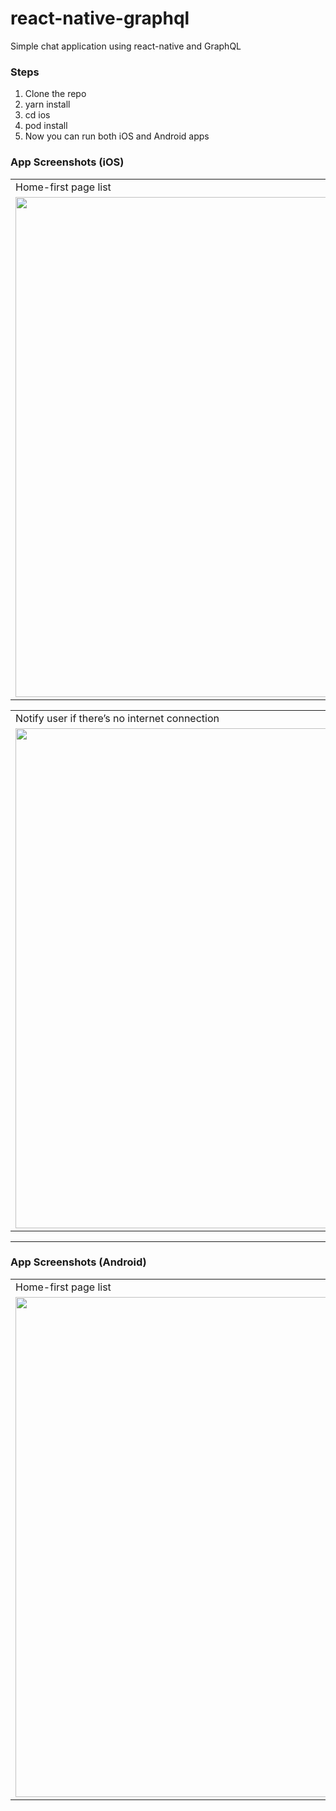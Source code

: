 # react-native-graphql
Simple chat application using react-native and GraphQL
### Steps
1. Clone the repo
2. yarn install
3. cd ios
4. pod install
5. Now you can run both iOS and Android apps

<!-- ![1](https://user-images.githubusercontent.com/19740478/138288066-dd2d69da-4482-4227-894f-6190fcff774a.png)
![2](https://user-images.githubusercontent.com/19740478/138288143-8df6d531-f7e0-4bb4-aa8e-4f6a4b460de5.png)
![3](https://user-images.githubusercontent.com/19740478/138288160-8418a613-9493-4332-8f58-10a3278274d6.png)
![4](https://user-images.githubusercontent.com/19740478/138288167-f8f7a4c7-5f1a-4d4d-83f9-839f28a90f2a.png)
![5](https://user-images.githubusercontent.com/19740478/138288176-be170dab-4ff9-49e5-8bad-efa688220321.png)
![6](https://user-images.githubusercontent.com/19740478/138288186-b03501e9-4a0c-4129-82f6-47e077cccda2.png)
![7](https://user-images.githubusercontent.com/19740478/138288190-7a30e85f-254d-409d-83f7-8148e1df2ce0.png)
![8](https://user-images.githubusercontent.com/19740478/138288201-2c051f41-9309-43cc-a23d-30d9debb8d2a.png) -->


### App Screenshots (iOS)
<table>
  <tr>
    <td>Home-first page list</td>
    <td>Home-second page list</td>
    <td>Pull Refresh</td>
  </tr>
  <tr>
    <td>
      <img src="https://user-images.githubusercontent.com/19740478/175801912-5c20bbce-bbf6-48f4-ba61-19cc2c425b98.png" width=500 height=800>
    </td>
    <td> 
      <img src="https://user-images.githubusercontent.com/19740478/175802156-2cb75f89-38a4-4c33-9e06-bee2c7d1dae9.png" width=500 height=800>         </td>
    <td> 
      <img src="https://user-images.githubusercontent.com/19740478/175802185-e5388f74-9252-44f2-b4cd-223ab8a51673.png" width=500 height=800>         </td>
  </tr>
</table>


<table>
  <tr>
    <td>Notify user if there’s no internet connection</td>
    <td>No internet message when pull refresh</td>
    <td>Pre-fetched data if there’s no internet connection</td>
  </tr>
  <tr>
    <td>
      <img src="https://user-images.githubusercontent.com/19740478/175802258-134df242-d917-43a9-b438-67e92385301e.png" width=500 height=800>
    </td>
    <td> 
      <img src="https://user-images.githubusercontent.com/19740478/175802294-ad1d4733-1118-4330-a7b1-bde87cc3beb7.png" width=500 height=800>         </td>
    <td> 
      <img src="https://user-images.githubusercontent.com/19740478/175802258-134df242-d917-43a9-b438-67e92385301e.png" width=500 height=800>         </td>
  </tr>
</table>

<hr/>

### App Screenshots (Android)
<table>
  <tr>
    <td>Home-first page list</td>
    <td>Home-second page list</td>
  </tr>
  <tr>
    <td>
      <img src="https://user-images.githubusercontent.com/19740478/175802446-e56f8252-cad0-4b05-9aec-55c83488d6a8.png" width=600 height=800>
    </td>
    <td> 
      <img src="https://user-images.githubusercontent.com/19740478/175802466-f8de2d2b-ba03-40f6-bd72-a3302defeced.png" width=600 height=800>         </td>
  </tr>
</table>
